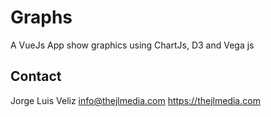 # Graphs
A VueJs App show graphics using ChartJs, D3 and Vega js

## Contact
Jorge Luis Veliz
info@thejlmedia.com
https://thejlmedia.com
